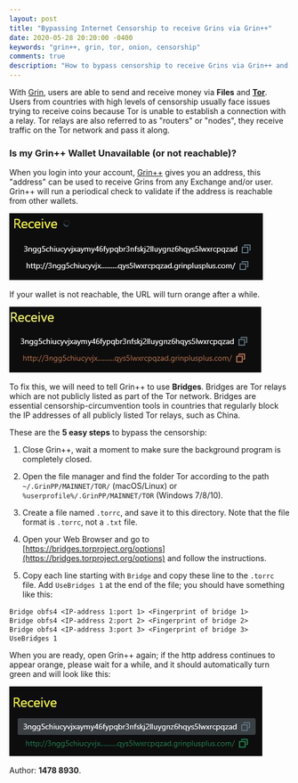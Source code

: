 ```yaml
---
layout: post
title: "Bypassing Internet Censorship to receive Grins via Grin++"
date: 2020-05-28 20:20:00 -0400
keywords: "grin++, grin, tor, onion, censorship"
comments: true
description: "How to bypass censorship to receive Grins via Grin++ and Tor"
---
```


With [Grin](http://grin.mw), users are able to send and receive money via **Files** and [**Tor**](https://lifehacker.com/what-is-tor-and-should-i-use-it-1527891029). Users from countries with high levels of censorship usually face issues trying to receive coins because Tor is unable to establish a connection with a relay. Tor relays are also referred to as "routers" or "nodes", they receive traffic on the Tor network and pass it along.

### Is my Grin++ Wallet Unavailable (or not reachable)?

When you login into your account, [Grin++](https://grinplusplus.github.io/) gives you an address, this "address" can be used to receive Grins from any Exchange and/or user. Grin++ will run a periodical check to validate if the address is reachable from other wallets.

![checking](https://raw.githubusercontent.com/davidtavarez/davidtavarez.github.io/master/_images/posts/photo5080116429453371532.jpg)

If your wallet is not reachable, the URL will turn orange after a while.

![failed](https://raw.githubusercontent.com/davidtavarez/davidtavarez.github.io/master/_images/posts/photo5080116429453371534.jpg)

To fix this, we will need to tell Grin++ to use **Bridges**. Bridges are Tor relays which are not publicly listed as part of the Tor network. Bridges are essential censorship-circumvention tools in countries that regularly block the IP addresses of all publicly listed Tor relays, such as China.

These are the **5 easy steps** to bypass the censorship:

1. Close Grin++, wait a moment to make sure the background program is completely closed.

2. Open the file manager and find the folder Tor according to the path `~/.GrinPP/MAINNET/TOR/` (macOS/Linux) or `%userprofile%/.GrinPP/MAINNET/TOR` (Windows 7/8/10).

3. Create a file named `.torrc`, and save it to this directory. Note that the file format is `.torrc`, not a `.txt` file.

4. Open your Web Browser and go to [https://bridges.torproject.org/options](https://bridges.torproject.org/options) and follow the instructions.

5. Copy each line starting with `Bridge` and copy these line to the `.torrc` file. Add `UseBridges 1` at the end of the file; you should have something like this:

```
Bridge obfs4 <IP-address 1:port 1> <Fingerprint of bridge 1>
Bridge obfs4 <IP-address 2:port 2> <Fingerprint of bridge 2>
Bridge obfs4 <IP-address 3:port 3> <Fingerprint of bridge 3>
UseBridges 1
```

When you are ready, open Grin++ again; if the http address continues to appear orange, please wait for a while, and it should automatically turn green and will look like this:

![good](https://raw.githubusercontent.com/davidtavarez/davidtavarez.github.io/master/_images/posts/photo5080116429453371533.jpg)

Author: **1478 8930**.
